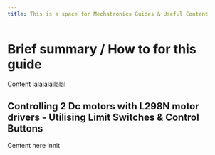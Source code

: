 ```yaml
---
title: This is a space for Mechatronics Guides & Useful Content
---
```

# Brief summary / How to for this guide 
Content lalalalallalal
## Controlling 2 Dc motors with L298N motor drivers - Utilising Limit Switches & Control Buttons 
Centent here innit
